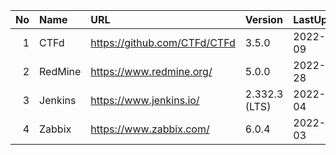 <!-- since 2022/05/11(WED) -->

|No |Name | URL | Version | LastUpdate |
|--:|:--  |:--  |:-- |:--|
|  1|CTFd    | https://github.com/CTFd/CTFd | 3.5.0 | 2022-05-09 |
|  2|RedMine | https://www.redmine.org/ | 5.0.0 | 2022-03-28 |
|  3|Jenkins | https://www.jenkins.io/ | 2.332.3 (LTS)| 2022-05-04 |
|  4|Zabbix  | https://www.zabbix.com/ | 6.0.4 | 2022-05-03 |

